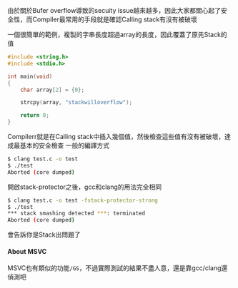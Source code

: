 由於關於Bufer overflow導致的secuity issue越來越多，因此大家都關心起了安全性，而Compiler最常用的手段就是確認Calling stack有沒有被破壞

一個很簡單的範例，複製的字串長度超過array的長度，因此覆蓋了原先Stack的值
``` c
#include <string.h>
#include <stdio.h>

int main(void)
{
    char array[2] = {0};

    strcpy(array, "stackwilloverflow");

    return 0;
}
```
Compilerr就是在Calling stack中插入幾個值，然後檢查這些值有沒有被破壞，達成最基本的安全檢查
一般的編譯方式
``` bash
$ clang test.c -o test
$ ./test
Aborted (core dumped)
```
開啟stack-protector之後，gcc和clang的用法完全相同
``` bash
$ clang test.c -o test -fstack-protector-strong
$ ./test
*** stack smashing detected ***: terminated
Aborted (core dumped)
```
會告訴你是Stack出問題了

#### About MSVC
MSVC也有類似的功能`/GS`，不過實際測試的結果不盡人意，還是靠gcc/clang還偵測吧


